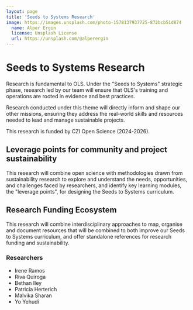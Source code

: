 ```yaml
---
layout: page
title: 'Seeds to Systems Research'
image: https://images.unsplash.com/photo-1578137937725-872bcb51d874
  name: Alper Ergin
  license: Unsplash License
  url: https://unsplash.com/@alperergin
---
```


# Seeds to Systems Research

Research is fundamental to OLS.
Under the "Seeds to Systems" strategic phase, research led by our team will ensure that OLS's training and operations are rooted in evidence and best practices.

Research conducted under this theme will directly inform and shape our other missions, ensuring they address the real-world skills and resources needed to lead and manage sustainable projects.

This research is funded by CZI Open Science (2024-2026).

## Leverage points for community and project sustainability

This research will combine open science with methodologies drawn from sustainability research to explore and understand the needs, opportunities, and challenges faced by researchers, and identify key learning modules, the "leverage points", for designing the Seeds to Systems curriculum.

## Research Funding Ecosystem

This research will combine interdisciplinary approaches to map, organise and document resources that will be combined to both improve our Seeds to Systems curriculum, and offer standalone references for research funding and sustainability.

### Researchers

* Irene Ramos
* Riva Quiroga
* Bethan Iley
* Patricia Herterich
* Malvika Sharan
* Yo Yehudi

